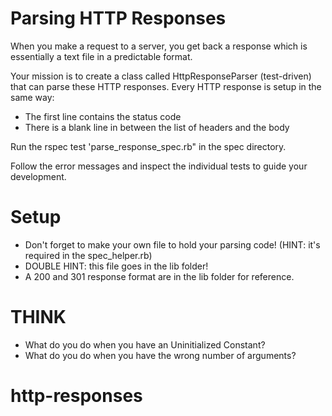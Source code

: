# Parsing HTTP Responses

When you make a request to a server, you get back a response which is essentially a text file in a predictable format.

Your mission is to create a class called HttpResponseParser (test-driven) that can parse these HTTP responses. Every HTTP response is setup in the same way:

* The first line contains the status code
* There is a blank line in between the list of headers and the body

Run the rspec test 'parse_response_spec.rb" in the spec directory.

Follow the error messages and inspect the individual tests to guide your development.


# Setup

* Don't forget to make your own file to hold your parsing code! (HINT: it's required in the spec_helper.rb)
* DOUBLE HINT: this file goes in the lib folder!
* A 200 and 301 response format are in the lib folder for reference.

# THINK

* What do you do when you have an Uninitialized Constant?
* What do you do when you have the wrong number of arguments?
# http-responses
